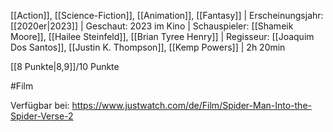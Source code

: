 [[Action]], [[Science-Fiction]], [[Animation]], [[Fantasy]] | Erscheinungsjahr: [[2020er|2023]] | Geschaut: 2023 im Kino | Schauspieler: [[Shameik Moore]], [[Hailee Steinfeld]], [[Brian Tyree Henry]] | Regisseur: [[Joaquim Dos Santos]], [[Justin K. Thompson]], [[Kemp Powers]] | 2h 20min

[[8 Punkte|8,9]]/10 Punkte


#Film 

Verfügbar bei: https://www.justwatch.com/de/Film/Spider-Man-Into-the-Spider-Verse-2